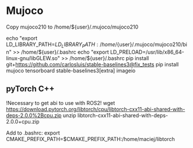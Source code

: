 # Mujoco
Copy mujoco210 to /home/${user}/.mujoco/mujoco210

echo "export LD_LIBRARY_PATH=$LD_LIBRARY_PATH:/home/${user}/.mujoco/mujoco210/bin" >> /home/${user}/.bashrc
echo "export LD_PRELOAD=/usr/lib/x86_64-linux-gnu/libGLEW.so" >> /home/${user}/.bashrc
pip install git+https://github.com/carlosluis/stable-baselines3@fix_tests
pip install mujoco tensorboard stable-baselines3[extra] imageio

## pyTorch C++

!Necessary to get abi to use with ROS2!
wget https://download.pytorch.org/libtorch/cpu/libtorch-cxx11-abi-shared-with-deps-2.0.0%2Bcpu.zip
unzip libtorch-cxx11-abi-shared-with-deps-2.0.0+cpu.zip

Add to .bashrc:
export CMAKE_PREFIX_PATH=$CMAKE_PREFIX_PATH:/home/maciej/libtorch